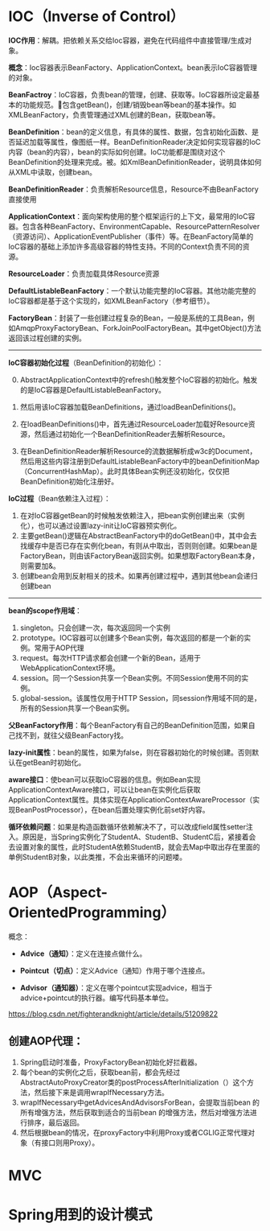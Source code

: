 # IOC（Inverse of Control）
**IOC作用**：解耦。把依赖关系交给Ioc容器，避免在代码组件中直接管理/生成对象。

**概念**：Ioc容器表示BeanFactory、ApplicationContext。bean表示IoC容器管理的对象。

**BeanFactroy**：IoC容器，负责bean的管理，创建、获取等。IoC容器所设定最基本的功能规范。包含getBean()，创建/销毁bean等bean的基本操作。如XMLBeanFactory，负责管理通过XML创建的Bean，获取bean等。

**BeanDefinition**：bean的定义信息，有具体的属性、数据，包含初始化函数、是否延迟加载等属性，像图纸一样。BeanDefinitionReader决定如何实现容器的IoC内容（bean的内容），bean的实际如何创建。IoC功能都是围绕对这个BeanDefinition的处理来完成。被。如XmlBeanDefinitionReader，说明具体如何从XML中读取，创建bean。

**BeanDefinitionReader**：负责解析Resource信息，Resource不由BeanFactory直接使用

**ApplicationContext**：面向架构使用的整个框架运行的上下文，最常用的IoC容器。包含各种BeanFactory、EnvironmentCapable、ResourcePatternResolver（资源访问）、ApplicationEventPublisher（事件）等。在BeanFactory简单的IoC容器的基础上添加许多高级容器的特性支持。不同的Context负责不同的资源。

**ResourceLoader**：负责加载具体Resource资源

**DefaultListableBeanFactory**：一个默认功能完整的IoC容器。其他功能完整的IoC容器都是基于这个实现的，如XMLBeanFactory（参考细节）。

**FactoryBean**：封装了一些创建过程复杂的Bean，一般是系统的工具Bean，例如AmqpProxyFactoryBean、ForkJoinPoolFactoryBean。其中getObject()方法返回该过程创建的实例。

---------

**IoC容器初始化过程**（BeanDefinition的初始化）：

0. AbstractApplicationContext中的refresh()触发整个IoC容器的初始化。触发的是IoC容器是DefaultListableBeanFactory。

1. 然后用该IoC容器加载BeanDefinitions，通过loadBeanDefinitions()。

2. 在loadBeanDefinitions()中，首先通过ResourceLoader加载好Resource资源，然后通过初始化一个BeanDefinitionReader去解析Resource。

3. 在BeanDefinitionReader解析Resource的流数据解析成w3c的Document，然后用这些内容注册到DefaultListableBeanFactory中的beanDefinitionMap（ConcurrentHashMap）。此时具体Bean实例还没初始化，仅仅把BeanDefinition初始化注册好。

   

**IoC过程**（Bean依赖注入过程）：

1. 在对IoC容器getBean的时候触发依赖注入，把bean实例创建出来（实例化），也可以通过设置lazy-init让IoC容器预实例化。
2. 主要getBean()逻辑在AbstractBeanFactory中的doGetBean()中，其中会去找缓存中是否已存在实例化bean，有则从中取出，否则则创建。如果bean是FactoryBean，则由该FactoryBean返回实例。如果想取FactoryBean本身，则需要加&。
3. 创建bean会用到反射相关的技术。如果再创建过程中，遇到其他bean会递归创建bean

-------------------------

**bean的scope作用域**：

1. singleton。只会创建一次，每次返回同一个实例
2. prototype。IOC容器可以创建多个Bean实例，每次返回的都是一个新的实例。常用于AOP代理
3. request。每次HTTP请求都会创建一个新的Bean，适用于WebApplicationContext环境。
4. session。同一个Session共享一个Bean实例。不同Session使用不同的实例。
5. global-session。该属性仅用于HTTP Session，同session作用域不同的是，所有的Session共享一个Bean实例。

**父BeanFactory作用**：每个BeanFactory有自己的BeanDefinition范围，如果自己找不到，就往父级BeanFactory找。

**lazy-init属性**：bean的属性，如果为false，则在容器初始化的时候创建。否则默认在getBean时初始化。

**aware接口**：使bean可以获取IoC容器的信息。例如Bean实现ApplicationContextAware接口，可以让bean在实例化后获取ApplicationContext属性。具体实现在ApplicationContextAwareProcessor（实现BeanPostProcessor），在bean后置处理实例化前set好内容。

**循环依赖问题**：如果是构造函数循环依赖解决不了，可以改成field属性setter注入。原因是，当Spring实例化了StudentA、StudentB、StudentC后，紧接着会去设置对象的属性，此时StudentA依赖StudentB，就会去Map中取出存在里面的单例StudentB对象，以此类推，不会出来循环的问题喽。



# AOP（Aspect-OrientedProgramming）

概念：

- **Advice（通知）**：定义在连接点做什么。

- **Pointcut（切点）**：定义Advice（通知）作用于哪个连接点。

- **Advisor（通知器）**：定义在哪个pointcut实现advice，相当于advice+pointcut的执行器。编写代码基本单位。

https://blog.csdn.net/fighterandknight/article/details/51209822

## 创建AOP代理：

1. Spring启动时准备，ProxyFactoryBean初始化好拦截器。
2. 每个bean的实例化之后，获取bean前，都会先经过AbstractAutoProxyCreator类的postProcessAfterInitialization（）这个方法，然后接下来是调用wrapIfNecessary方法。
3. wrapIfNecessary中getAdvicesAndAdvisorsForBean，会提取当前bean 的所有增强方法，然后获取到适合的当前bean 的增强方法，然后对增强方法进行排序，最后返回。
4. 然后根据bean的情况，在proxyFactory中利用Proxy或者CGLIG正常代理对象（有接口则用Proxy）。



# MVC

# Spring用到的设计模式